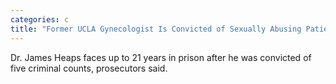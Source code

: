 ```yaml
---
categories: c
title: "Former UCLA Gynecologist Is Convicted of Sexually Abusing Patients"
---
```

Dr. James Heaps faces up to 21 years in prison after he was convicted of five criminal counts, prosecutors said.